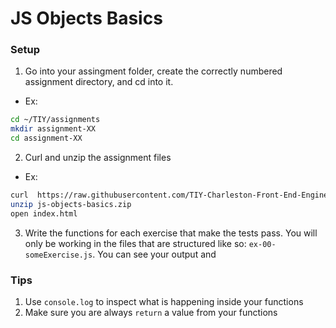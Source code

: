 # JS Objects Basics

### Setup 
1. Go into your assingment folder, create the correctly numbered assignment directory, and cd into it.
  - Ex:
  ```sh
  cd ~/TIY/assignments
  mkdir assignment-XX
  cd assignment-XX
  ```

2. Curl and unzip the assignment files
  - Ex:
  ```sh
  curl  https://raw.githubusercontent.com/TIY-Charleston-Front-End-Engineering/Course-Guide/master/assignments/js-objects-basics/js-objects-basics.zip > js-objects-basics.zip
  unzip js-objects-basics.zip
  open index.html
  ```
  
3. Write the functions for each exercise that make the tests pass. You will only be working in the files that are structured like so: `ex-00-someExercise.js`. You can see your output and 

### Tips
1. Use `console.log` to inspect what is happening inside your functions
2. Make sure you are always `return` a value from your functions


